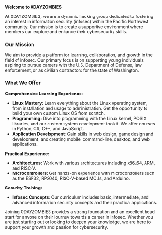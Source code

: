 **Welcome to 0DAYZOMBIES**

At 0DAYZOMBIES, we are a dynamic hacking group dedicated to fostering an interest in information security (infosec) within the Pacific Northwest community. Our mission is to create a supportive environment where members can explore and enhance their cybersecurity skills.

### Our Mission

We aim to provide a platform for learning, collaboration, and growth in the field of infosec. Our primary focus is on supporting young individuals aspiring to pursue careers with the U.S. Department of Defense, law enforcement, or as civilian contractors for the state of Washington.

### What We Offer

**Comprehensive Learning Experience:** 
- **Linux Mastery:** Learn everything about the Linux operating system, from installation and usage to administration. Get the opportunity to build your own custom Linux OS from scratch.
- **Programming:** Dive into programming with the Linux kernel, POSIX libraries, and our custom system development toolkit. We offer courses in Python, C#, C++, and JavaScript.
- **Application Development:** Gain skills in web design, game design and development, and creating mobile, command-line, desktop, and web applications.

**Practical Experience:**
- **Architectures:** Work with various architectures including x86_64, ARM, and RISC-V.
- **Microcontrollers:** Get hands-on experience with microcontrollers such as the ESP32, RP2040, RISC-V-based MCUs, and Arduino.

**Security Training:**
- **Infosec Concepts:** Our curriculum includes basic, intermediate, and advanced information security concepts and their practical applications.

Joining 0DAYZOMBIES provides a strong foundation and an excellent head start for anyone on their journey towards a career in infosec. Whether you are just starting out or looking to deepen your knowledge, we are here to support your growth and passion for cybersecurity.
